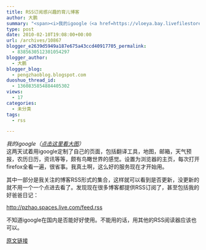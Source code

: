 ```yaml
---
title: RSS订阅感兴趣的育儿博客
author: 大鹏
summary: "<span><i>我的igoogle（<a href=https://vloeya.bay.livefilestore.com/y1pMBI6zD8St1HrfsBCgZ8S0zUjUF52XEXQZuJJUpltyQIzRcGWnu_0BWqaOiNy2afM-NAwEze5ZUFB9ibEGetL__MHaKwh_UQd/snapshot9.png></a><a href=https://vloeya.bay.livefilestore.com/y1pIk-sHLGECIua5hDN1WSO3W2_p6NypNyD461ggVAhygPwvbIBWjgztXOIUxwGVbSNV8Be24SwIRa4abFedwgNCWPxdME6iHVi/igoogle.png>点击这里看大图</a>）</i><br /><a href=https://gsqqvq.bay.livefilestore.com/y1mp06xcnlrmXp9rWoGnNdll54RbgXV0kAJS0ljli3cX0anQSOdcmV-9A39v5YAgN0WvFX2cYcoRGIzH9JNTg4gxVOJiLWrsLgSL7FjtdaXhWfk3TzCsDLJ_QamMCA7HGM-DIWVH0ES-mTwwDPMOT87ww/snapshot9.png rel=WLPP;url=https://gsqqvq.bay.livefilestore.com/y1mp06xcnlrmXp9rWoGnNdll54RbgXV0kAJS0ljli3cX0anQSOdcmV-9A39v5YAgN0WvFX2cYcoRGIzH9JNTg4gxVOJiLWrsLgSL7FjtdaXhWfk3TzCsDLJ_QamMCA7HGM-DIWVH0ES-mTwwDPMOT87ww/snapshot9.png><span></span></a></span><span><a href=https://gsqqvq.bay.livefilestore.com/y1mxFHbDve42qnvESAMl5-z1xC_C8vGv-zmShP_uPE2fuqpE7TtlN-yMxI6x4sZHqrRQ2n93CMdV7pgR_0YDQrMZzD6P1-qwMxZYbA6QcrATwqp2P9MeyMpjcuK88jYnUPjMwWgTgUVNzfRFsPIFjU3-g/igoogle.png rel=WLPP;url=https://gsqqvq.bay.livefilestore.com/y1mxFHbDve42qnvESAMl5-z1xC_C8vGv-zmShP_uPE2fuqpE7TtlN-yMxI6x4sZHqrRQ2n93CMdV7pgR_0YDQrMZzD6P1-qwMxZYbA6QcrATwqp2P9MeyMpjcuK88jYnUPjMwWgTgUVNzfRFsPIFjU3-g/igoogle.png><img src=https://gsqqvq.bay.livefilestore.com/y1mxFHbDve42qnvESAMl5-z1xC_C8vGv-zmShP_uPE2fuqpE7TtlN-yMxI6x4sZHqrRQ2n93CMdV7pgR_0YDQrMZzD6P1-qwMxZYbA6QcrATwqp2P9MeyMpjcuK88jYnUPjMwWgTgUVNzfRFsPIFjU3-g/igoogle.png alt= /></a></span>  "
type: post
date: 2010-02-10T19:08:00+00:00
url: /archives/10867
blogger_e2639d5949a187e675a43ccd40917705_permalink:
  - 8385630512301054297
blogger_author:
  - 大鹏
blogger_blog:
  - pengzhaoblog.blogspot.com
duoshuo_thread_id:
  - 1360835854884405302
views:
  - 17
categories:
  - 未分类
tags:
  - rss

---
```

<span><i>我的igoogle（<a href="https://vloeya.bay.livefilestore.com/y1pMBI6zD8St1HrfsBCgZ8S0zUjUF52XEXQZuJJUpltyQIzRcGWnu_0BWqaOiNy2afM-NAwEze5ZUFB9ibEGetL__MHaKwh_UQd/snapshot9.png"></a><a href="https://vloeya.bay.livefilestore.com/y1pIk-sHLGECIua5hDN1WSO3W2_p6NypNyD461ggVAhygPwvbIBWjgztXOIUxwGVbSNV8Be24SwIRa4abFedwgNCWPxdME6iHVi/igoogle.png">点击这里看大图</a>）</i><br /><a href="https://gsqqvq.bay.livefilestore.com/y1mp06xcnlrmXp9rWoGnNdll54RbgXV0kAJS0ljli3cX0anQSOdcmV-9A39v5YAgN0WvFX2cYcoRGIzH9JNTg4gxVOJiLWrsLgSL7FjtdaXhWfk3TzCsDLJ_QamMCA7HGM-DIWVH0ES-mTwwDPMOT87ww/snapshot9.png" rel="WLPP;url=https://gsqqvq.bay.livefilestore.com/y1mp06xcnlrmXp9rWoGnNdll54RbgXV0kAJS0ljli3cX0anQSOdcmV-9A39v5YAgN0WvFX2cYcoRGIzH9JNTg4gxVOJiLWrsLgSL7FjtdaXhWfk3TzCsDLJ_QamMCA7HGM-DIWVH0ES-mTwwDPMOT87ww/snapshot9.png"><span></span></a></span><span><a href="https://gsqqvq.bay.livefilestore.com/y1mxFHbDve42qnvESAMl5-z1xC_C8vGv-zmShP_uPE2fuqpE7TtlN-yMxI6x4sZHqrRQ2n93CMdV7pgR_0YDQrMZzD6P1-qwMxZYbA6QcrATwqp2P9MeyMpjcuK88jYnUPjMwWgTgUVNzfRFsPIFjU3-g/igoogle.png" rel="WLPP;url=https://gsqqvq.bay.livefilestore.com/y1mxFHbDve42qnvESAMl5-z1xC_C8vGv-zmShP_uPE2fuqpE7TtlN-yMxI6x4sZHqrRQ2n93CMdV7pgR_0YDQrMZzD6P1-qwMxZYbA6QcrATwqp2P9MeyMpjcuK88jYnUPjMwWgTgUVNzfRFsPIFjU3-g/igoogle.png"><img src="https://gsqqvq.bay.livefilestore.com/y1mxFHbDve42qnvESAMl5-z1xC_C8vGv-zmShP_uPE2fuqpE7TtlN-yMxI6x4sZHqrRQ2n93CMdV7pgR_0YDQrMZzD6P1-qwMxZYbA6QcrATwqp2P9MeyMpjcuK88jYnUPjMwWgTgUVNzfRFsPIFjU3-g/igoogle.png" alt="" /></a></span>  
这两天试着用igoogle定制了自己的页面，包括翻译工具，地图，邮箱，天气预报，农历日历，资讯等等，颇有鸟瞰世界的感觉。设置为浏览器的主页，每次打开firefox全看一遍，很省事。我真土啊，这么好的服务现在才开始用。

其中一部分是我关注的博客RSS形式的集合，这样就可以看到是否更新，没更新的就不用一个一个点进去看了。发现现在很多博客都提供RSS订阅了，甚至包括我的好爸爸日记：

<http://pzhao.spaces.live.com/feed.rss>

不知道igoogle在国内是否能好好使用。不能用的话，用其他的RSS阅读器应该也可以。  
<a href="https://gsqqvq.bay.livefilestore.com/y1mp06xcnlrmXp9rWoGnNdll54RbgXV0kAJS0ljli3cX0anQSOdcmV-9A39v5YAgN0WvFX2cYcoRGIzH9JNTg4gxVOJiLWrsLgSL7FjtdaXhWfk3TzCsDLJ_QamMCA7HGM-DIWVH0ES-mTwwDPMOT87ww/snapshot9.png" rel="WLPP;url=https://gsqqvq.bay.livefilestore.com/y1mp06xcnlrmXp9rWoGnNdll54RbgXV0kAJS0ljli3cX0anQSOdcmV-9A39v5YAgN0WvFX2cYcoRGIzH9JNTg4gxVOJiLWrsLgSL7FjtdaXhWfk3TzCsDLJ_QamMCA7HGM-DIWVH0ES-mTwwDPMOT87ww/snapshot9.png"><span></span></a>

[原文链接](http://dapengde.comry: "<span><i>我的igoogle（<a href=https://vloeya.bay.livefilestore.com/y1pMBI6zD8St1HrfsBCgZ8S0zUjUF52XEXQZuJJUpltyQIzRcGWnu_0BWqaOiNy2afM-NAwEze5ZUFB9ibEGetL__MHaKwh_UQd/snapshot9.png></a><a href=https://vloeya.bay.livefilestore.com/y1pIk-sHLGECIua5hDN1WSO3W2_p6NypNyD461ggVAhygPwvbIBWjgztXOIUxwGVbSNV8Be24SwIRa4abFedwgNCWPxdME6iHVi/igoogle.png>点击这里看大图</a>）</i><br /><a href=https://gsqqvq.bay.livefilestore.com/y1mp06xcnlrmXp9rWoGnNdll54RbgXV0kAJS0ljli3cX0anQSOdcmV-9A39v5YAgN0WvFX2cYcoRGIzH9JNTg4gxVOJiLWrsLgSL7FjtdaXhWfk3TzCsDLJ_QamMCA7HGM-DIWVH0ES-mTwwDPMOT87ww/snapshot9.png rel=WLPP;url=https://gsqqvq.bay.livefilestore.com/y1mp06xcnlrmXp9rWoGnNdll54RbgXV0kAJS0ljli3cX0anQSOdcmV-9A39v5YAgN0WvFX2cYcoRGIzH9JNTg4gxVOJiLWrsLgSL7FjtdaXhWfk3TzCsDLJ_QamMCA7HGM-DIWVH0ES-mTwwDPMOT87ww/snapshot9.png><span></span></a></span><span><a href=https://gsqqvq.bay.livefilestore.com/y1mxFHbDve42qnvESAMl5-z1xC_C8vGv-zmShP_uPE2fuqpE7TtlN-yMxI6x4sZHqrRQ2n93CMdV7pgR_0YDQrMZzD6P1-qwMxZYbA6QcrATwqp2P9MeyMpjcuK88jYnUPjMwWgTgUVNzfRFsPIFjU3-g/igoogle.png rel=WLPP;url=https://gsqqvq.bay.livefilestore.com/y1mxFHbDve42qnvESAMl5-z1xC_C8vGv-zmShP_uPE2fuqpE7TtlN-yMxI6x4sZHqrRQ2n93CMdV7pgR_0YDQrMZzD6P1-qwMxZYbA6QcrATwqp2P9MeyMpjcuK88jYnUPjMwWgTgUVNzfRFsPIFjU3-g/igoogle.png><img src=https://gsqqvq.bay.livefilestore.com/y1mxFHbDve42qnvESAMl5-z1xC_C8vGv-zmShP_uPE2fuqpE7TtlN-yMxI6x4sZHqrRQ2n93CMdV7pgR_0YDQrMZzD6P1-qwMxZYbA6QcrATwqp2P9MeyMpjcuK88jYnUPjMwWgTgUVNzfRFsPIFjU3-g/igoogle.png alt= /></a></span>  ")

